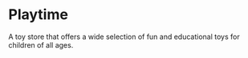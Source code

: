 # Playtime
A toy store that offers a wide selection of fun and educational toys for children of all ages.
